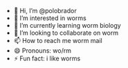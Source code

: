 - 👋 Hi, I’m @polobrador
- 👀 I’m interested in worms
- 🌱 I’m currently learning worm biology
- 💞️ I’m looking to collaborate on worm
- 📫 How to reach me worm mail
- 😄 Pronouns: wo/rm
- ⚡ Fun fact: i like worms

<!---
polobrador/polobrador is a ✨ special ✨ repository because its `README.md` (this file) appears on your GitHub profile.
You can click the Preview link to take a look at your changes.
--->
